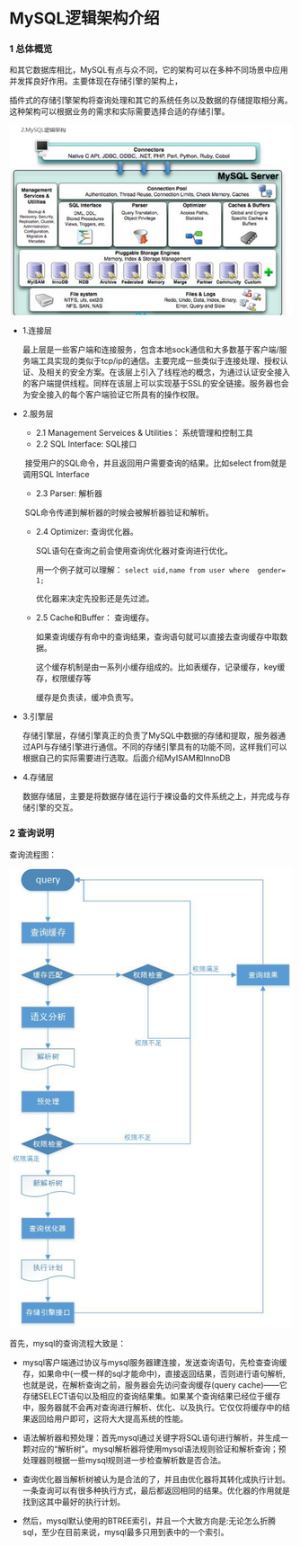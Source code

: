 # MySQL逻辑架构介绍

### 1 总体概览

​		和其它数据库相比，MySQL有点与众不同，它的架构可以在多种不同场景中应用并发挥良好作用。主要体现在存储引擎的架构上，

​		插件式的存储引擎架构将查询处理和其它的系统任务以及数据的存储提取相分离。这种架构可以根据业务的需求和实际需要选择合适的存储引擎。

![img](assets/C0E0631C-F584-4AF6-A4B5-D6ED7247BBDC.png) 

- 1.连接层

   最上层是一些客户端和连接服务，包含本地sock通信和大多数基于客户端/服务端工具实现的类似于tcp/ip的通信。主要完成一些类似于连接处理、授权认证、及相关的安全方案。在该层上引入了线程池的概念，为通过认证安全接入的客户端提供线程。同样在该层上可以实现基于SSL的安全链接。服务器也会为安全接入的每个客户端验证它所具有的操作权限。

- 2.服务层
  - 2.1 Management Serveices & Utilities： 系统管理和控制工具  
  - 2.2  SQL Interface: SQL接口

  ​      接受用户的SQL命令，并且返回用户需要查询的结果。比如select from就是调用SQL Interface
  - 2.3 Parser: 解析器

  ​       SQL命令传递到解析器的时候会被解析器验证和解析。 

  - 2.4 Optimizer: 查询优化器。

    SQL语句在查询之前会使用查询优化器对查询进行优化。

    用一个例子就可以理解： `select uid,name from user where  gender= 1;`

    优化器来决定先投影还是先过滤。

  - 2.5 Cache和Buffer： 查询缓存。

    如果查询缓存有命中的查询结果，查询语句就可以直接去查询缓存中取数据。

    这个缓存机制是由一系列小缓存组成的。比如表缓存，记录缓存，key缓存，权限缓存等

    缓存是负责读，缓冲负责写。

- 3.引擎层

  存储引擎层，存储引擎真正的负责了MySQL中数据的存储和提取，服务器通过API与存储引擎进行通信。不同的存储引擎具有的功能不同，这样我们可以根据自己的实际需要进行选取。后面介绍MyISAM和InnoDB

- 4.存储层

  数据存储层，主要是将数据存储在运行于裸设备的文件系统之上，并完成与存储引擎的交互。

### 2 查询说明

查询流程图：

![img](assets/A99BAD74-2D62-4D19-B5CF-D53A685A64D5.png) 

首先，mysql的查询流程大致是：

- mysql客户端通过协议与mysql服务器建连接，发送查询语句，先检查查询缓存，如果命中(一模一样的sql才能命中)，直接返回结果，否则进行语句解析,也就是说，在解析查询之前，服务器会先访问查询缓存(query cache)——它存储SELECT语句以及相应的查询结果集。如果某个查询结果已经位于缓存中，服务器就不会再对查询进行解析、优化、以及执行。它仅仅将缓存中的结果返回给用户即可，这将大大提高系统的性能。

- 语法解析器和预处理：首先mysql通过关键字将SQL语句进行解析，并生成一颗对应的“解析树”。mysql解析器将使用mysql语法规则验证和解析查询；预处理器则根据一些mysql规则进一步检查解析数是否合法。

- 查询优化器当解析树被认为是合法的了，并且由优化器将其转化成执行计划。一条查询可以有很多种执行方式，最后都返回相同的结果。优化器的作用就是找到这其中最好的执行计划。

- 然后，mysql默认使用的BTREE索引，并且一个大致方向是:无论怎么折腾sql，至少在目前来说，mysql最多只用到表中的一个索引。